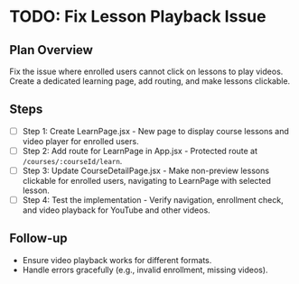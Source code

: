 # TODO: Fix Lesson Playback Issue

## Plan Overview
Fix the issue where enrolled users cannot click on lessons to play videos. Create a dedicated learning page, add routing, and make lessons clickable.

## Steps

- [ ] Step 1: Create LearnPage.jsx - New page to display course lessons and video player for enrolled users.
- [ ] Step 2: Add route for LearnPage in App.jsx - Protected route at `/courses/:courseId/learn`.
- [ ] Step 3: Update CourseDetailPage.jsx - Make non-preview lessons clickable for enrolled users, navigating to LearnPage with selected lesson.
- [ ] Step 4: Test the implementation - Verify navigation, enrollment check, and video playback for YouTube and other videos.

## Follow-up
- Ensure video playback works for different formats.
- Handle errors gracefully (e.g., invalid enrollment, missing videos).
